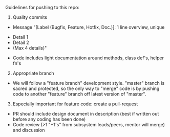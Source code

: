 Guidelines for pushing to this repo:

1) Quality commits
- Message 
"[Label (Bugfix, Feature, Hotfix, Doc.)]: 1 line overview, unique
 * Detail 1
 * Detail 2
 * (Max 4 details)"
- Code includes light documentation around methods, class def's, helper fn's

2) Appropriate branch
- We will follow a "feature branch" development style. "master" branch is sacred
 and protected, so the only way to "merge" code is by pushing code to another
 "feature" branch off latest version of "master". 

3) Especially important for feature code: create a pull-request 
* PR should include design document in description (best if written out before 
any coding has been done)
* Code review (>1 "+1's" from subsystem leads/peers, mentor will merge) and discussion
